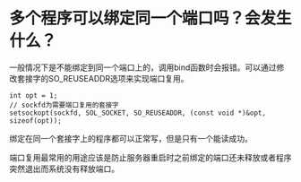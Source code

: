 # 多个程序可以绑定同一个端口吗？会发生什么？

一般情况下是不能绑定到同一个端口上的，调用bind函数时会报错。可以通过修改套接字的SO_REUSEADDR选项来实现端口复用。

```
int opt = 1;
// sockfd为需要端口复用的套接字
setsockopt(sockfd, SOL_SOCKET, SO_REUSEADDR, (const void *)&opt, sizeof(opt));
```

绑定在同一个套接字上的程序都可以正常写，但是只有一个能读成功。

端口复用最常用的用途应该是防止服务器重启时之前绑定的端口还未释放或者程序突然退出而系统没有释放端口。